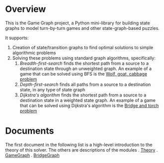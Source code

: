 # Overview
This is the Game Graph project, a Python mini-library for building state graphs to model turn-by-turn games and other state-graph-based puzzles.

It supports:

1. Creation of state/transition graphs to find optimal solutions to simple algorithmic problems
1. Solving these problems using standard graph algorithms, specifically:
	1. *Breadth-first-search* finds the shortest path from a source to a destination state through an unweighted graph.  An example of a game that can be solved using BFS is the [Wolf, goat, cabbage problem](https://en.wikipedia.org/wiki/Wolf,_goat_and_cabbage_problem)
	1. *Depth-first-search* finds all paths from a source to a destination state, in any type of state graph
	1. *Dijkstra's algorithm* finds the shortest path from a source to a destination state in a weighted state graph.  An example of a game that can be solved using Dijkstra's algorithm is the [Bridge and torch problem](https://en.wikipedia.org/wiki/Bridge_and_torch_problem#A_semi-formal_approach)

# Documents
The first document in the following list is a high-level introduction to the theory of this solver.  The others are descriptions of the modules
. [Theory](Theory.md)
. [GameGraph](GameGraph.md)
. [BridgeGraph](BridgeGraph.md)
